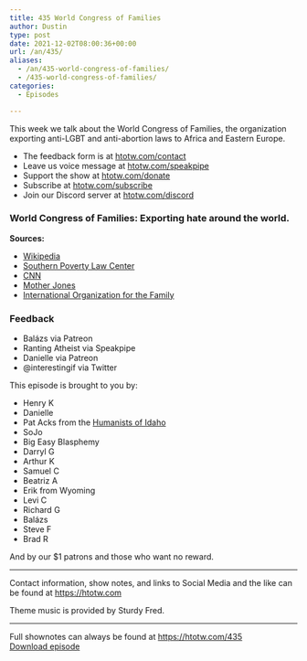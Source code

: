 ```yaml
---
title: 435 World Congress of Families
author: Dustin
type: post
date: 2021-12-02T08:00:36+00:00
url: /an/435/
aliases:
  - /an/435-world-congress-of-families/
  - /435-world-congress-of-families/
categories:
  - Episodes

---
```

<div id="buzzsprout-player-10552674"></div><script src="https://www.buzzsprout.com/1983601/10552674-435-world-congress-of-families.js?container_id=buzzsprout-player-10552674&player=small" type="text/javascript" charset="utf-8"></script>

This week we talk about the World Congress of Families, the organization exporting anti-LGBT and anti-abortion laws to Africa and Eastern Europe.

<!--more-->

  * The feedback form is at [htotw.com/contact][1]
  * Leave us voice message at [htotw.com/speakpipe][2]
  * Support the show at [htotw.com/donate][3]
  * Subscribe at [htotw.com/subscribe][4]
  * Join our Discord server at [htotw.com/discord][5]

### World Congress of Families: Exporting hate around the world.

**Sources:**

  * [Wikipedia][6]
  * [Southern Poverty Law Center][7]
  * [CNN][8]
  * [Mother Jones][9]
  * [International Organization for the Family][10]

### Feedback

  * Balázs via Patreon
  * Ranting Atheist via Speakpipe
  * Danielle via Patreon
  * @interestingif via Twitter

This episode is brought to you by:

  * Henry K
  * Danielle
  * Pat Acks from the [Humanists of Idaho][11]
  * SoJo
  * Big Easy Blasphemy
  * Darryl G
  * Arthur K
  * Samuel C
  * Beatriz A
  * Erik from Wyoming
  * Levi C
  * Richard G
  * Balázs
  * Steve F
  * Brad R

And by our $1 patrons and those who want no reward.

* * *

Contact information, show notes, and links to Social Media and the like can be found at <https://htotw.com>

Theme music is provided by Sturdy Fred.

* * *

Full shownotes can always be found at <https://htotw.com/435>  
[Download episode][12]

 [1]: https://htotw.com/contact
 [2]: https://htotw.com/speakpike
 [3]: https://htotw.com/donate
 [4]: https://htotw.com/subscribe
 [5]: https://htotw.com/discord
 [6]: https://en.wikipedia.org/wiki/World_Congress_of_Families
 [7]: https://www.splcenter.org/fighting-hate/extremist-files/group/world-congress-families
 [8]: https://www.cnn.com/2021/10/08/africa/ghana-lgbtq-crackdown-intl-cmd/index.html
 [9]: https://www.motherjones.com/politics/2014/02/world-congress-families-us-evangelical-russia-family-tree/
 [10]: https://www.profam.org/mission/
 [11]: https://www.humanistsofidaho.org/
 [12]: https://dts.podtrac.com/redirect.mp3/cdn.nomads.studio/file/nsp-media/atheist_nomads_435.mp3